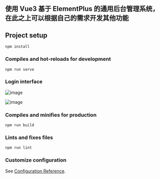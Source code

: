## 使用 Vue3 基于 ElementPlus 的通用后台管理系统，在此之上可以根据自己的需求开发其他功能

## Project setup
```
npm install
```

### Compiles and hot-reloads for development
```
npm run serve
```
### Login interface

![image](https://github.com/Ohydeng/ManagementSystem/assets/87717641/f0737980-c99f-437a-b1b4-b1e732ac9fd2)

![image](https://github.com/Ohydeng/ManagementSystem/assets/87717641/d43cc653-fd6e-4bf6-baff-4eb8a3b2c8c9)


### Compiles and minifies for production
```
npm run build
```

### Lints and fixes files
```
npm run lint
```

### Customize configuration
See [Configuration Reference](https://cli.vuejs.org/config/).

